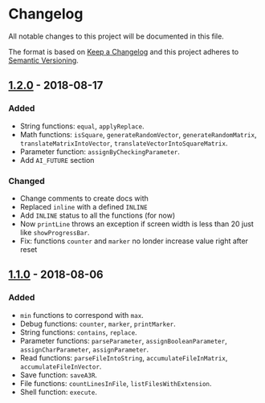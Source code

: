 # Changelog
All notable changes to this project will be documented in this file.

The format is based on [Keep a Changelog](http://keepachangelog.com/en/1.0.0/)
and this project adheres to [Semantic Versioning](http://semver.org/spec/v2.0.0.html).


## [1.2.0] - 2018-08-17

### Added
- String functions: `equal`, `applyReplace`.
- Math functions: `isSquare`, `generateRandomVector`, `generateRandomMatrix`, `translateMatrixIntoVector`, `translateVectorIntoSquareMatrix`.
- Parameter function: `assignByCheckingParameter`.
- Add `AI_FUTURE` section

### Changed
- Change comments to create docs with
- Replaced `inline` with a defined `INLINE`
- Add `INLINE` status to all the functions (for now)
- Now `printLine` throws an exception if screen width is less than 20 just like `showProgressBar`.
- Fix: functions `counter` and `marker` no londer increase value right after reset

## [1.1.0] - 2018-08-06

### Added
- `min` functions to correspond with `max`.
- Debug functions: `counter`, `marker`, `printMarker`.
- String functions: `contains`, `replace`.
- Parameter functions: `parseParameter`, `assignBooleanParameter`, `assignCharParameter`, `assignParameter`.
- Read functions: `parseFileIntoString`, `accumulateFileInMatrix`, `accumulateFileInVector`.
- Save function: `saveA3R`.
- File functions: `countLinesInFile`, `listFilesWithExtension`.
- Shell function: `execute`.

[1.2.0]: https://github.com/olivierlacan/keep-a-changelog/compare/v1.2.0...HEAD
[1.1.0]: https://github.com/olivierlacan/keep-a-changelog/compare/v1.1.0...v1.2.0
[1.0]: https://github.com/olivierlacan/keep-a-changelog/compare/v1.0...v1.1.0